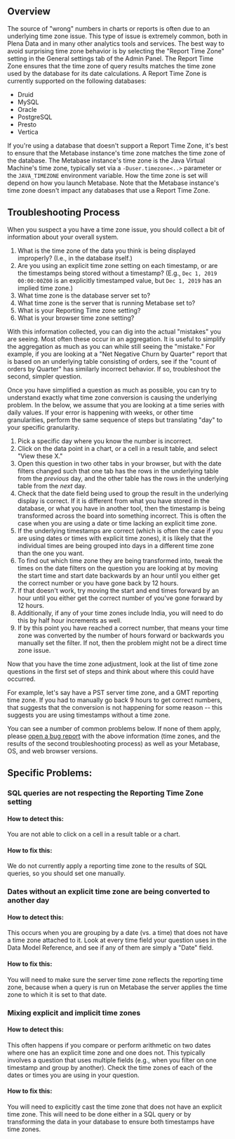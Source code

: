 ## Overview
The source of "wrong" numbers in charts or reports is often due to an underlying time zone issue. This type of issue is extremely common, both in Plena Data and in many other analytics tools and services. The best way to avoid surprising time zone behavior is by selecting the "Report Time Zone" setting in the General settings tab of the Admin Panel. The Report Time Zone ensures that the time zone of query results matches the time zone used by the database for its date calculations. A Report Time Zone is currently supported on the following databases:

- Druid
- MySQL
- Oracle
- PostgreSQL
- Presto
- Vertica

If you're using a database that doesn't support a Report Time Zone, it's best to ensure that the Metabase instance's time zone matches the time zone of the database. The Metabase instance's time zone is the Java Virtual Machine's time zone, typically set via a `-Duser.timezone<..>` parameter or the `JAVA_TIMEZONE` environment variable. How the time zone is set will depend on how you launch Metabase. Note that the Metabase instance's time zone doesn't impact any databases that use a Report Time Zone.


## Troubleshooting Process

When you suspect a you have a time zone issue, you should collect a bit of information about your overall system.

1. What is the time zone of the data you think is being displayed improperly? (I.e., in the database itself.)
2. Are you using an explicit time zone setting on each timestamp, or are the timestamps being stored without a timestamp? (E.g., `Dec 1, 2019 00:00:00Z00` is an explicitly timestamped value, but `Dec 1, 2019` has an implied time zone.)
2. What time zone is the database server set to?
3. What time zone is the server that is running Metabase set to?
4. What is your Reporting Time zone setting?
5. What is your browser time zone setting?

With this information collected, you can dig into the actual "mistakes" you are seeing. Most often these occur in an aggregation. It is useful to simplify the aggregation as much as you can while still seeing the "mistake." For example, if you are looking at a "Net Negative Churn by Quarter" report that is based on an underlying table consisting of orders, see if the "count of orders by Quarter" has similarly incorrect behavior. If so, troubleshoot the second, simpler question.

Once you have simplified a question as much as possible, you can try to understand exactly what time zone conversion is causing the underlying problem. In the below, we assume that you are looking at a time series with daily values. If your error is happening with weeks, or other time granularities, perform the same sequence of steps but translating "day" to your specific granularity.

1. Pick a specific day where you know the number is incorrect.
2. Click on the data point in a chart, or a cell in a result table, and select "View these X."
3. Open this question in two other tabs in your browser, but with the date filters changed such that one tab has the rows in the underlying table from the _previous_ day, and the other table has the rows in the underlying table from the _next_ day.
4. Check that the date field being used to group the result in the underlying display is correct. If it is different from what you have stored in the database, or what you have in another tool, then the timestamp is being transformed across the board into something incorrect. This is often the case when you are using a date or time lacking an explicit time zone.
5. If the underlying timestamps are correct (which is often the case if you are using dates or times with explicit time zones), it is likely that the individual times are being grouped into days in a different time zone than the one you want.
6. To find out which time zone they are being transformed into, tweak the times on the date filters on the question you are looking at by moving the start time and start date backwards by an hour until you either get the correct number or you have gone back by 12 hours.
7. If that doesn't work, try moving the start and end times forward by an hour until you either get the correct number of you've gone forward by 12 hours.
8. Additionally, if any of your time zones include India, you will need to do this by half hour increments as well.
9. If by this point you have reached a correct number, that means your time zone was converted by the number of hours forward or backwards you manually set the filter. If not, then the problem might not be a direct time zone issue.

Now that you have the time zone adjustment, look at the list of time zone questions in the first set of steps and think about where this could have occurred.

For example, let's say have a PST server time zone, and a GMT reporting time zone. If you had to manually go back 9 hours to get correct numbers, that suggests that the conversion is not happening for some reason -- this suggests you are using timestamps without a time zone.

You can see a number of common problems below. If none of them apply, please [open a bug report](www.github.com/metabase/metabase/issues/new) with the above information (time zones, and the results of the second troubleshooting process) as well as your Metabase, OS, and web browser versions.

## Specific Problems:

### SQL queries are not respecting the Reporting Time Zone setting
#### How to detect this:
You are not able to click on a cell in a result table or a chart.

#### How to fix this:
We do not currently apply a reporting time zone to the results of SQL queries, so you should set one manually.

### Dates without an explicit time zone are being converted to another day
#### How to detect this:
This occurs when you are grouping by a date (vs. a time) that does not have a time zone attached to it. Look at every time field your question uses in the Data Model Reference, and see if any of them are simply a "Date" field.

#### How to fix this:
You will need to make sure the server time zone reflects the reporting time zone, because when a query is run on Metabase the server applies the time zone to which it is set to that date.


### Mixing explicit and implicit time zones
#### How to detect this:
This often happens if you compare or perform arithmetic on two dates where one has an explicit time zone and one does not. This typically involves a question that uses multiple fields (e.g., when you filter on one timestamp and group by another). Check the time zones of each of the dates or times you are using in your question.

#### How to fix this:
You will need to explicitly cast the time zone that does not have an explicit time zone. This will need to be done either in a SQL query or by transforming the data in your database to ensure both timestamps have time zones.
